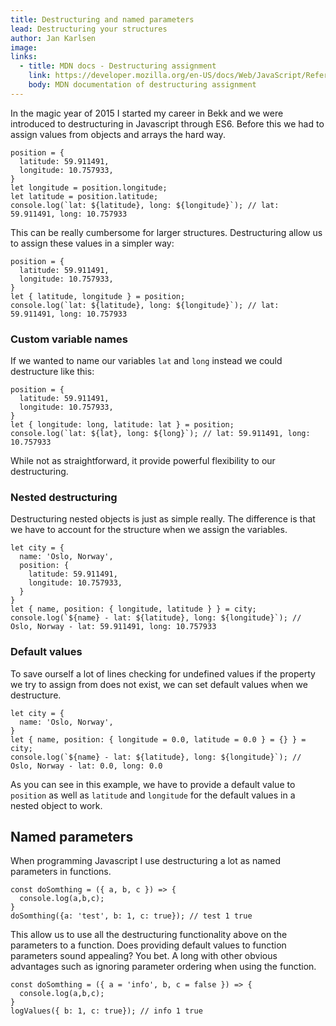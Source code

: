 ```yaml
---
title: Destructuring and named parameters
lead: Destructuring your structures
author: Jan Karlsen
image:
links:
  - title: MDN docs - Destructuring assignment
    link: https://developer.mozilla.org/en-US/docs/Web/JavaScript/Reference/Operators/Destructuring_assignment
    body: MDN documentation of destructuring assignment
---
```


In the magic year of 2015 I started my career in Bekk and we were introduced to destructuring in Javascript through ES6.
Before this we had to assign values from objects and arrays the hard way.
```
position = {
  latitude: 59.911491,
  longitude: 10.757933,
}
let longitude = position.longitude;
let latitude = position.latitude;
console.log(`lat: ${latitude}, long: ${longitude}`); // lat: 59.911491, long: 10.757933
```
This can be really cumbersome for larger structures. Destructuring allow us to assign these values in a simpler way:
```
position = {
  latitude: 59.911491,
  longitude: 10.757933,
}
let { latitude, longitude } = position;
console.log(`lat: ${latitude}, long: ${longitude}`); // lat: 59.911491, long: 10.757933
```
### Custom variable names
If we wanted to name our variables `lat` and `long` instead we could destructure like this:
```
position = {
  latitude: 59.911491,
  longitude: 10.757933,
}
let { longitude: long, latitude: lat } = position;
console.log(`lat: ${lat}, long: ${long}`); // lat: 59.911491, long: 10.757933
```
While not as straightforward, it provide powerful flexibility to our destructuring.

### Nested destructuring
Destructuring nested objects is just as simple really. The difference is that we have to account for the structure when we assign the variables.
```
let city = {
  name: 'Oslo, Norway',
  position: {
    latitude: 59.911491,
    longitude: 10.757933,
  }
}
let { name, position: { longitude, latitude } } = city;
console.log(`${name} - lat: ${latitude}, long: ${longitude}`); // Oslo, Norway - lat: 59.911491, long: 10.757933
```

### Default values
To save ourself a lot of lines checking for undefined values if the property we try to assign from does not exist, we can set default values when we destructure.
```
let city = {
  name: 'Oslo, Norway',
}
let { name, position: { longitude = 0.0, latitude = 0.0 } = {} } = city;
console.log(`${name} - lat: ${latitude}, long: ${longitude}`); // Oslo, Norway - lat: 0.0, long: 0.0
```
As you can see in this example, we have to provide a default value to `position` as well as `latitude` and `longitude` for the default values in a nested object to work.

## Named parameters
When programming Javascript I use destructuring a lot as named parameters in functions. 
```
const doSomthing = ({ a, b, c }) => {
  console.log(a,b,c);
}
doSomthing({a: 'test', b: 1, c: true}); // test 1 true
```
This allow us to use all the destructuring functionality above on the parameters to a function. Does providing default values to function parameters sound appealing? You bet. A long with other obvious advantages such as ignoring parameter ordering when using the function.
```
const doSomthing = ({ a = 'info', b, c = false }) => {
  console.log(a,b,c);
}
logValues({ b: 1, c: true}); // info 1 true
```
